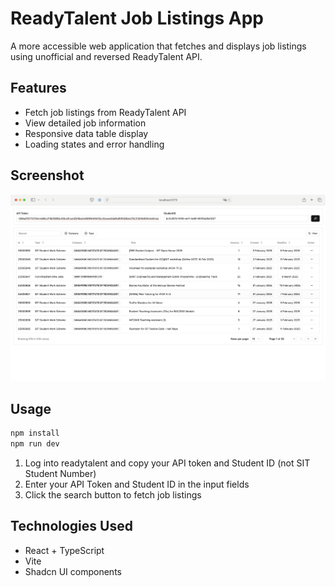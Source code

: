 # ReadyTalent Job Listings App

A more accessible web application that fetches and displays job listings using unofficial and reversed ReadyTalent API.

## Features

- Fetch job listings from ReadyTalent API
- View detailed job information
- Responsive data table display
- Loading states and error handling

## Screenshot

![Application Screenshot](screenshot.png)

## Usage

```bash
npm install
npm run dev
```

1. Log into readytalent and copy your API token and Student ID (not SIT Student Number)
2. Enter your API Token and Student ID in the input fields
3. Click the search button to fetch job listings

## Technologies Used

- React + TypeScript
- Vite
- Shadcn UI components

